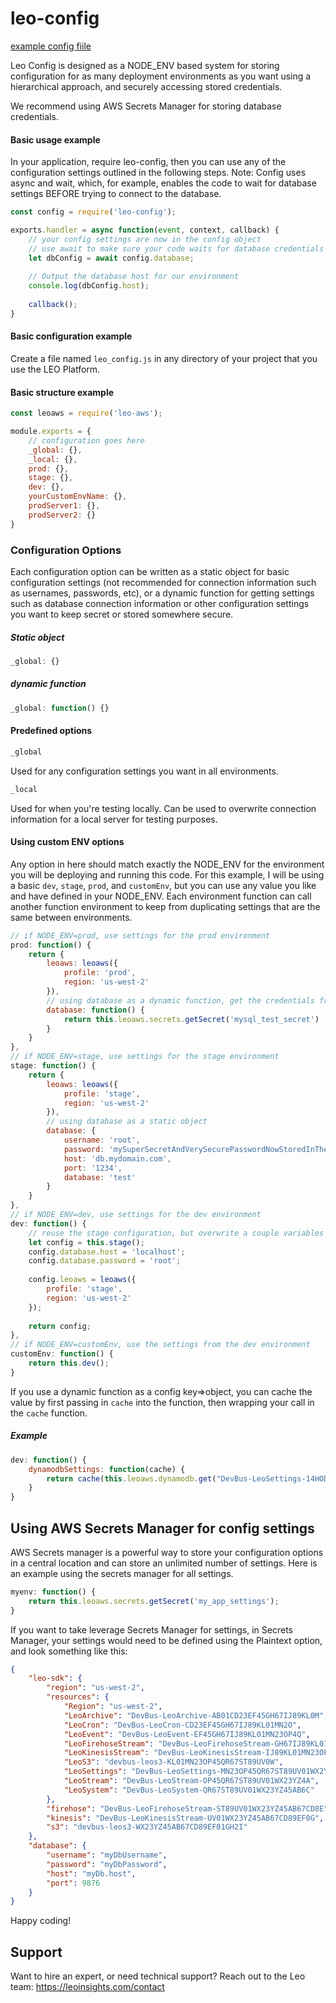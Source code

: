 # leo-config
[example config fiile](https://github.com/LeoPlatform/leo-config/blob/master/test/leo_config.js)

Leo Config is designed as a NODE_ENV based system for storing configuration for as many deployment environments as you want
using a hierarchical approach, and securely accessing stored credentials.
 
We recommend using AWS Secrets Manager for storing database credentials.

#### Basic usage example
In your application, require leo-config, then you can use any of the configuration settings outlined in the following steps.
Note: Config uses async and wait, which, for example, enables the code to wait for database settings BEFORE trying to
connect to the database.
```javascript
const config = require('leo-config');

exports.handler = async function(event, context, callback) {
	// your config settings are now in the config object
	// use await to make sure your code waits for database credentials before trying to connect to the database
	let dbConfig = await config.database;
	
	// Output the database host for our environment
	console.log(dbConfig.host);
	
	callback();
}
```

#### Basic configuration example
Create a file named `leo_config.js` in any directory of your project that you use the LEO Platform.
#### Basic structure example
```javascript
const leoaws = require('leo-aws');

module.exports = {
    // configuration goes here
    _global: {},
    _local: {},
    prod: {},
    stage: {},
    dev: {},
    yourCustomEnvName: {},
    prodServer1: {},
    prodServer2: {}
}
```

### Configuration Options
Each configuration option can be written as a static object for basic configuration settings (not recommended for connection
information such as usernames, passwords, etc), or a dynamic function for getting settings such as database connection
information or other configuration settings you want to keep secret or stored somewhere secure.
##### Static object
```javascript
_global: {}
```
##### dynamic function
```javascript
_global: function() {}
```

#### Predefined options

```javascript
_global
```
Used for any configuration settings you want in all environments.

```javascript
_local
```
Used for when you're testing locally. Can be used to overwrite connection information for a local server for testing purposes.

#### Using custom ENV options
Any option in here should match exactly the NODE_ENV for the environment you will be deploying and running this code.
For this example, I will be using a basic `dev`, `stage`, `prod`, and `customEnv`, but you can use any value you like and have defined
in your NODE_ENV.
Each environment function can call another function environment to keep from duplicating settings that are the same
between environments.
```javascript
// if NODE_ENV=prod, use settings for the prod environment
prod: function() {
    return {
        leoaws: leoaws({
            profile: 'prod',
            region: 'us-west-2'
        }),
        // using database as a dynamic function, get the credentials from AWS Secrets Manager
        database: function() {
            return this.leoaws.secrets.getSecret('mysql_test_secret')
        }
    }
},
// if NODE_ENV=stage, use settings for the stage environment
stage: function() {
    return {
        leoaws: leoaws({
            profile: 'stage',
            region: 'us-west-2'
        }),
        // using database as a static object
        database: {
            username: 'root',
            password: 'mySuperSecretAndVerySecurePasswordNowStoredInTheCode',
            host: 'db.mydomain.com',
            port: '1234',
            database: 'test'
        }
    }
},
// if NODE_ENV=dev, use settings for the dev environment
dev: function() {
    // reuse the stage configuration, but overwrite a couple variables for the dev environment
    let config = this.stage();
    config.database.host = 'localhost';
    config.database.password = 'root';
    
    config.leoaws = leoaws({
        profile: 'stage',
        region: 'us-west-2'
    });
    
    return config;
},
// if NODE_ENV=customEnv, use the settings from the dev environment
customEnv: function() {
	return this.dev();
}
```

If you use a dynamic function as a config key=>object, you can cache the value by first passing in `cache` into the function,
then wrapping your call in the `cache` function.
##### Example
```javascript
dev: function() {
    dynamodbSettings: function(cache) {
        return cache(this.leoaws.dynamodb.get("DevBus-LeoSettings-14HODE41JWL2O", "healthSNS_data"));
    }
}
```

## Using AWS Secrets Manager for config settings
AWS Secrets manager is a powerful way to store your configuration options in a central location and can store an unlimited
number of settings. Here is an example using the secrets manager for all settings.

```javascript
myenv: function() {
    return this.leoaws.secrets.getSecret('my_app_settings');
}
```
If you want to take leverage Secrets Manager for settings, in Secrets Manager, your settings would need to be defined
using the Plaintext option, and look something like this:
```json
{
    "leo-sdk": {
        "region": "us-west-2",
        "resources": {
            "Region": "us-west-2",
            "LeoArchive": "DevBus-LeoArchive-AB01CD23EF45GH67IJ89KL0M",
            "LeoCron": "DevBus-LeoCron-CD23EF45GH67IJ89KL01MN2O",
            "LeoEvent": "DevBus-LeoEvent-EF45GH67IJ89KL01MN23OP4Q",
            "LeoFirehoseStream": "DevBus-LeoFirehoseStream-GH67IJ89KL01MN23OP45QR6S",
            "LeoKinesisStream": "DevBus-LeoKinesisStream-IJ89KL01MN23OP45QR67ST8U",
            "LeoS3": "devbus-leos3-KL01MN23OP45QR67ST89UV0W",
            "LeoSettings": "DevBus-LeoSettings-MN23OP45QR67ST89UV01WX2Y",
            "LeoStream": "DevBus-LeoStream-OP45QR67ST89UV01WX23YZ4A",
            "LeoSystem": "DevBus-LeoSystem-QR67ST89UV01WX23YZ45AB6C"
        },
        "firehose": "DevBus-LeoFirehoseStream-ST89UV01WX23YZ45AB67CD8E",
        "kinesis": "DevBus-LeoKinesisStream-UV01WX23YZ45AB67CD89EF0G",
        "s3": "devbus-leos3-WX23YZ45AB67CD89EF01GH2I"
    },
    "database": {
        "username": "myDbUsername",
        "password": "myDbPassword",
        "host": "myDb.host",
        "port": 9876
    }
}
```
Happy coding!

## Support
Want to hire an expert, or need technical support? Reach out to the Leo team: https://leoinsights.com/contact
